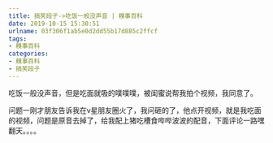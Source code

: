 ```yaml
---
title: 搞笑段子->吃饭一般没声音 | 糗事百科
date: 2019-10-15 15:30:51
urlname: 03f306f1ab5e0d2dd55b17d885c2ffcf
tags: 
- 糗事百科
categories:
- 糗事百科
- 搞笑段子
---
```

吃饭一般没声音，但是吃面就吸的噗噗噗，被闺蜜说帮我拍个视频，我同意了。

问题一刚才朋友告诉我在v星朋友圈火了，我问砸的了，他点开视频，就是我吃面的视频，问题是原音去掉了，给我配上猪吃槽食哔哔波波的配音，下面评论一路嘿翻天。。。。



